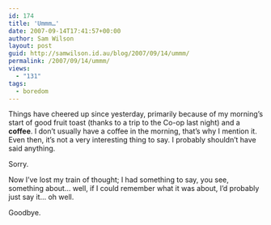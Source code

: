 ```yaml
---
id: 174
title: 'Ummm…'
date: 2007-09-14T17:41:57+00:00
author: Sam Wilson
layout: post
guid: http://samwilson.id.au/blog/2007/09/14/ummm/
permalink: /2007/09/14/ummm/
views:
  - "131"
tags:
  - boredom
---
```

Things have cheered up since yesterday, primarily because of my morning’s start of good fruit toast (thanks to a trip to the Co-op last night) and a **coffee**. I don’t usually have a coffee in the morning, that’s why I mention it. Even then, it’s not a very interesting thing to say. I probably shouldn’t have said anything.

Sorry.

Now I’ve lost my train of thought; I had something to say, you see, something about… well, if I could remember what it was about, I’d probably just say it… oh well.

Goodbye.